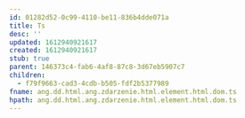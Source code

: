 ```yaml
---
id: 01282d52-0c99-4110-be11-836b4dde071a
title: Ts
desc: ''
updated: 1612940921617
created: 1612940921617
stub: true
parent: 146373c4-fab6-4af8-87c8-3d67eb5907c7
children:
  - f79f9663-cad3-4cdb-b505-fdf2b5377989
fname: ang.dd.html.ang.zdarzenie.html.element.html.dom.ts
hpath: ang.dd.html.ang.zdarzenie.html.element.html.dom.ts
---
```




